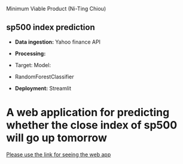 Minimum Viable Product (Ni-Ting Chiou)

##  sp500 index prediction 

* **Data ingestion:** Yahoo finance API

* **Processing:** 
* Target: Model: 
* RandomForestClassifier

* **Deployment:** Streamlit


#  A web application for predicting whether the close index of sp500 will go up tomorrow


[Please use the link for seeing the web app](https://share.streamlit.io/chiount/stock_prediction/main/stock_streamlit_app.py)


